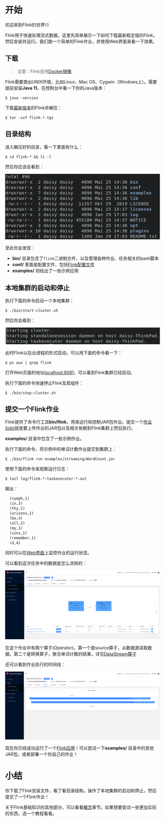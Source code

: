 # 开始

欢迎来到Flink的世界!:)

Flink用于快速处理流式数据。这里先简单展示一下如何下载最新稳定版的Flink，然后安装并运行。我们跑一个简单的Flink作业，并使用Web界面来看一下效果。

## 下载

> 注意：Flink支持[Docker镜像](https://hub.docker.com/_/flink)

Flink需要类似UNIX环境，比如Linux、Mac OS、Cygwin（Windows上）。需要提前安装**Java 11**。在控制台中看一下你的Java版本：

```shell
$ java -version
```

下载[最新版本](https://flink.apache.org/downloads.html)的Flink并解压：

```shell
$ tar -xzf flink-*.tgz
```

## 目录结构

进入解压好的目录，看一下里面有什么：

```shell
$ cd flink-* && ls -l
```

然后你应该会看到：

![01尝试一下-01开始-01.png](01尝试一下-01开始-01.png)

至此你会发现：

- **bin/** 目录包含了`flink`二进制文件，以及管理各种作业、任务相关的bash脚本
- **conf/** 里面是配置文件，包括[Flink配置文件](../07部署/04配置.md#flink配置文件)
- **examples/** 则给出了一些示例应用

## 本地集群的启动和停止

执行下面的命令启动一个本地集群：

```shell
$ ./bin/start-cluster.sh
```

然后你会看到：

![01尝试一下-01开始-02.png](01尝试一下-01开始-02.png)

此时Flink以后台进程的形式启动。可以用下面的命令看一下：

```shell
$ ps aux | grep flink
```

打开Web页面的地址[localhost:8081](http://localhost:8081)，可以看到Flink集群已经启动。

执行下面的命令快速停止Flink及其组件：

```shell
$ ./bin/stop-cluster.sh
```

## 提交一个Flink作业

Flink提供了命令行工具**bin/flink**，用来运行和控制JAR包作业。提交一个[作业(job)](../03概念/05术语.md#flink作业job)就是要上传作业的JAR包以及相关依赖到Flink集群上然后执行。

**examples/** 目录中包含了一些示例作业。

执行下面的命令，将示例中的单词计数作业提交到集群上：

```shell
$ ./bin/flink run examples/streaming/WordCount.jar
```

使用下面的命令来观察运行日志：

```shell
$ tail log/flink-*-taskexecutor-*.out
```

输出：

```text
  (nymph,1)
  (in,3)
  (thy,1)
  (orisons,1)
  (be,4)
  (all,2)
  (my,1)
  (sins,1)
  (remember,1)
  (d,4)
```

同时可以在[Web界面](http://localhost:8081)上监控作业的运行状态。

可以看到这次任务中的数据是怎么流转的：

![01尝试一下-01开始-03.png](01尝试一下-01开始-03.png)

在这个作业中有两个算子(Operator)。第一个是source算子，从数据源读取数据。第二个是转换算子，聚合单词计数的结果。详见[DataStream算子](../04应用开发/02DataStream%20API/06算子/01概要.md)

还可以看到作业执行的时间线：

![01尝试一下-01开始-04.png](01尝试一下-01开始-04.png)

现在你已经成功运行了一个[Flink应用](../03概念/05术语.md#flink应用application)！可以尝试一下**examples/** 目录中的其他JAR包，或者部署一个你自己的作业！

# 小结

你下载了Flink安装文件，看了看目录结构，操作了本地集群的启动和停止，然后提交了一个Flink作业！

关于Flink基础知识的其他部分，可以看看[概念](../03概念/01概要.md)章节。如果想要尝试一些更加实际的东西，选一个教程看看。